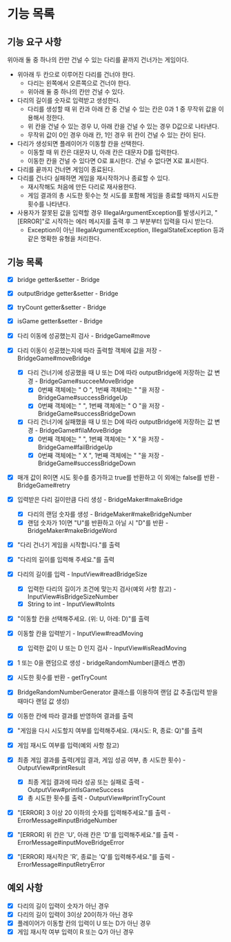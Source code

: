 # 기능 목록
## 기능 요구 사항
위아래 둘 중 하나의 칸만 건널 수 있는 다리를 끝까지 건너가는 게임이다.
- 위아래 두 칸으로 이루어진 다리를 건너야 한다. 
  - 다리는 왼쪽에서 오른쪽으로 건너야 한다.
  - 위아래 둘 중 하나의 칸만 건널 수 있다.
- 다리의 길이를 숫자로 입력받고 생성한다.
  - 다리를 생성할 때 위 칸과 아래 칸 중 건널 수 있는 칸은 0과 1 중 무작위 값을 이용해서 정한다.
  - 위 칸을 건널 수 있는 경우 U, 아래 칸을 건널 수 있는 경우 D값으로 나타낸다.
  - 무작위 값이 0인 경우 아래 칸, 1인 경우 위 칸이 건널 수 있는 칸이 된다.
- 다리가 생성되면 플레이어가 이동할 칸을 선택한다.
  - 이동할 때 위 칸은 대문자 U, 아래 칸은 대문자 D를 입력한다.
  - 이동한 칸을 건널 수 있다면 O로 표시한다. 건널 수 없다면 X로 표시한다.
- 다리를 끝까지 건너면 게임이 종료된다.
- 다리를 건너다 실패하면 게임을 재시작하거나 종료할 수 있다.
  - 재시작해도 처음에 만든 다리로 재사용한다.
  - 게임 결과의 총 시도한 횟수는 첫 시도를 포함해 게임을 종료할 때까지 시도한 횟수를 나타낸다.
- 사용자가 잘못된 값을 입력할 경우 IllegalArgumentException를 발생시키고, "[ERROR]"로 시작하는 에러 메시지를 출력 후 그 부분부터 입력을 다시 받는다.
  - Exception이 아닌 IllegalArgumentException, IllegalStateException 등과 같은 명확한 유형을 처리한다.

## 기능 목록
- [x] bridge getter&setter - Bridge
- [x] outputBridge getter&setter - Bridge
- [x] tryCount getter&setter - Bridge
- [x] isGame getter&setter - Bridge

- [x] 다리 이동에 성공했는지 검사 - BridgeGame#move
- [x] 다리 이동이 성공했는지에 따라 출력할 객체에 값을 저장 - BridgeGame#moveBridge
  - [x] 다리 건너기에 성공했을 때 U 또는 D에 따라 outputBridge에 저장하는 값 변경 - BridgeGame#succeeMoveBridge
    - [x] 0번째 객체에는 " O ", 1번째 객체에는 "   "을 저장 - BridgeGame#successBridgeUp
    - [x] 0번째 객체에는 "   ", 1번째 객체에는 " O "을 저장 - BridgeGame#successBridgeDown
  - [x] 다리 건너기에 실패했을 때 U 또는 D에 따라 outputBridge에 저장하는 값 변경 - BridgeGame#filaMoveBridge
    - [x] 0번째 객체에는 "   ", 1번째 객체에는 " X "을 저장 - BridgeGame#failBridgeUp
    - [x] 0번째 객체에는 " X ", 1번째 객체에는 "   "을 저장 - BridgeGame#successBridgeDown
- [x] 매개 값이 R이면 시도 횟수를 증가하고 true를 반환하고 이 외에는 false를 반환 - BridgeGame#retry

- [x] 입력받은 다리 길이만큼 다리 생성 - BridgeMaker#makeBridge
  - [x] 다리의 랜덤 숫자를 생성 - BridgeMaker#makeBridgeNumber
  - [x] 랜덤 숫자가 1이면 "U"를 반환하고 아닐 시 "D"를 반환 - BridgeMaker#makeBridgeWord 

- [x] "다리 건너기 게임을 시작합니다."를 출력
- [x] "다리의 길이를 입력해 주세요."를 출력
- [x] 다리의 길이를 입력 - InputView#readBridgeSize
  - [x] 입력한 다리의 길이가 조건에 맞는지 검사(예외 사항 참고) - InputView#isBridgeSizeNumber
  - [x] String to int - InputView#toInts

- [x] "이동할 칸을 선택해주세요. (위: U, 아레: D)"를 출력
- [x] 이동할 칸을 입력받기 - InputView#readMoving
  - [x] 입력한 값이 U 또는 D 인지 검사 - InputView#isReadMoving
- [x] 1 또는 0을 랜덤으로 생성 - bridgeRandomNumber(클래스 변경)
- [x] 시도한 횟수를 반환 - getTryCount
- [x] BridgeRandomNumberGenerator 클래스를 이용하여 랜덤 값 추출(입력 받을 때마다 랜덤 값 생성)
- [x] 이동한 칸에 따라 결과를 반영하여 결과를 출력
- [x] "게임을 다시 시도할지 여부를 입력해주세요. (재시도: R, 종료: Q)"를 출력
- [x] 게임 재시도 여부를 입력(예외 사항 참고)
- [x] 최종 게임 결과를 출력(게임 결과, 게임 성공 여부, 총 시도한 횟수) - OutputView#printResult
  - [x] 최종 게임 결과에 따라 성공 또는 실패로 출력 - OutputView#printIsGameSuccess
  - [x] 총 시도한 횟수를 출력 - OutputView#printTryCount

- [x] "[ERROR] 3 이상 20 이하의 숫자를 입력해주세요."를 출력 - ErrorMessage#inputBridgeNumber
- [x] "[ERROR] 위 칸은 'U', 아래 칸은 'D'를 입력해주세요."를 출력 - ErrorMessage#inputMoveBridgeError
- [x] "[ERROR] 재시작은 'R', 종료는 'Q'를 입력해주세요."를 출력 - ErrorMessage#inputRetryError

## 예외 사항
- [x] 다리의 길이 입력이 숫자가 아닌 경우
- [x] 다리의 길이 입력이 3이상 20이하가 아닌 경우
- [x] 플레이어가 이동할 칸의 입력이 U 또는 D가 아닌 경우
- [x] 게임 재시작 여부 입력이 R 또는 Q가 아닌 경우